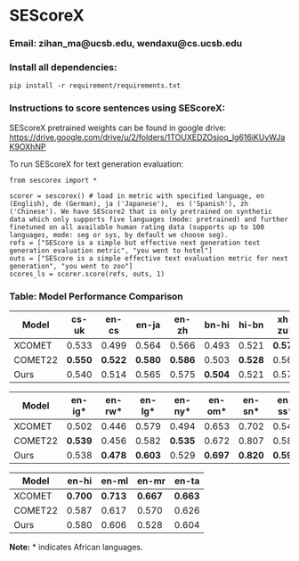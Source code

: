 <h1>SEScoreX</h1>

<h3>Email: zihan_ma@ucsb.edu, wendaxu@cs.ucsb.edu</h3>

<h3>Install all dependencies:</h3>

````
pip install -r requirement/requirements.txt
````

<h3>Instructions to score sentences using SEScoreX:</h3>

SEScoreX pretrained weights can be found in google drive: https://drive.google.com/drive/u/2/folders/1TOUXEDZOsjoq_lg616iKUyWJaK9OXhNP


To run SEScoreX for text generation evaluation:

````
from sescorex import *

scorer = sescorex() # load in metric with specified language, en (English), de (German), ja ('Japanese'),  es ('Spanish'), zh ('Chinese'). We have SEScore2 that is only pretrained on synthetic data which only supports five languages (mode: pretrained) and further finetuned on all available human rating data (supports up to 100 languages, mode: seg or sys, by default we choose seg).
refs = ["SEScore is a simple but effective next generation text generation evaluation metric", "you went to hotel"]
outs = ["SEScore is a simple effective text evaluation metric for next generation", "you went to zoo"]
scores_ls = scorer.score(refs, outs, 1)
````


### Table: Model Performance Comparison

| Model   | cs-uk | en-cs | en-ja | en-zh | bn-hi | hi-bn | xh-zu* | zu-xh* | en-hr | en-uk | en-af* | en-am* | en-ha* |
|---------|-------|-------|-------|-------|-------|-------|--------|--------|-------|-------|--------|--------|--------|
| XCOMET  | 0.533 | 0.499 | 0.564 | 0.566 | 0.493 | 0.521 | **0.573** | 0.623  | 0.512 | 0.493 | **0.550** | 0.568  | 0.662  |
| COMET22 | **0.550** | **0.522** | **0.580** | **0.586** | 0.503 | **0.528** | 0.564  | 0.657  | **0.551** | **0.540** | 0.548  | 0.570  | **0.693** |
| Ours    | 0.540 | 0.514 | 0.565 | 0.575 | **0.504** | 0.521 | 0.572  | **0.658** | 0.537 | 0.524 | 0.535  | **0.570** | 0.663  |


| Model   | en-ig* | en-rw* | en-lg* | en-ny* | en-om* | en-sn* | en-ss* | en-sw* | en-tn* | en-xh* | en-yo* | en-zu* | en-gu |
|---------|--------|--------|--------|--------|--------|--------|--------|--------|--------|--------|--------|--------|-------|
| XCOMET  | 0.502  | 0.446  | 0.579  | 0.494  | 0.653  | 0.702  | 0.548  | 0.650  | 0.479  | 0.633  | 0.541  | 0.551  | **0.694** |
| COMET22 | **0.539** | 0.456  | 0.582  | **0.535** | 0.672  | 0.807  | 0.580  | **0.679** | **0.605** | 0.692  | 0.575  | 0.589  | 0.596 |
| Ours    | 0.538  | **0.478** | **0.603** | 0.529  | **0.697** | **0.820** | **0.598** | 0.674  | 0.585  | **0.702** | **0.591** | **0.597** | 0.607 |

| Model   | en-hi | en-ml | en-mr | en-ta |
|---------|-------|-------|-------|-------|
| XCOMET  | **0.700** | **0.713** | **0.667** | **0.663** |
| COMET22 | 0.587  | 0.617  | 0.570  | 0.626  |
| Ours    | 0.580  | 0.606  | 0.528  | 0.604  |

**Note:** * indicates African languages.
